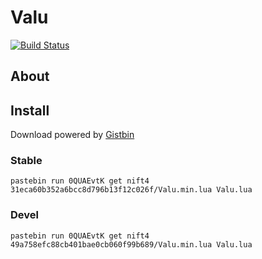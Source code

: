 # Valu
[![Build Status](https://travis-ci.org/nift4/Valu.svg?branch=master)](https://squiddev-cc.github.io/howl.ci/?p=travis/builds&repo=nift4/Valu)
## About
## Install
Download powered by [Gistbin](https://github.com/nift4/Gistbin)
### Stable

    pastebin run 0QUAEvtK get nift4 31eca60b352a6bcc8d796b13f12c026f/Valu.min.lua Valu.lua

### Devel

    pastebin run 0QUAEvtK get nift4 49a758efc88cb401bae0cb060f99b689/Valu.min.lua Valu.lua

